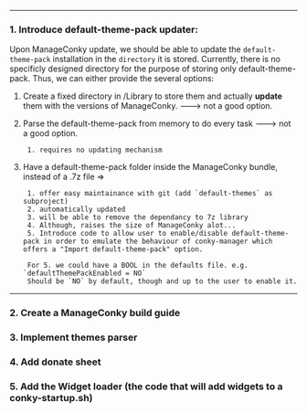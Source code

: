 --------------------------------------------------------------------------------------------
### 1. Introduce default-theme-pack updater:

Upon ManageConky update, we should be able to update the `default-theme-pack` installation in the `directory` it is stored.  Currently, there is no specificly designed directory for the purpose of storing only default-theme-pack.  Thus, we can either provide the several options:

1. Create a fixed directory in /Library to store them and actually **update** them with the versions of ManageConky. ---> not a good option.
2. Parse the default-theme-pack from memory to do every task ---> not a good option.
		
		1. requires no updating mechanism
3. Have a default-theme-pack folder inside the ManageConky bundle, instead of a .7z file =>

	 	1. offer easy maintainance with git (add `default-themes` as subproject)
	 	2. automatically updated
	 	3. will be able to remove the dependancy to 7z library
	 	4. Although, raises the size of ManageConky alot...
	 	5. Introduce code to allow user to enable/disable default-theme-pack in order to emulate the behaviour of conky-manager which offers a "Import default-theme-pack" option.

	 	For 5. we could have a BOOL in the defaults file. e.g. `defaultThemePackEnabled = NO`
	 	Should be `NO` by default, though and up to the user to enable it.
	 	
	 	
--------------------------------------------------------------------------------------------
### 2.  Create a ManageConky build guide

### 3.  Implement themes parser 

### 4.  Add donate sheet

### 5.  Add the Widget loader (the code that will add widgets to a conky-startup.sh)
